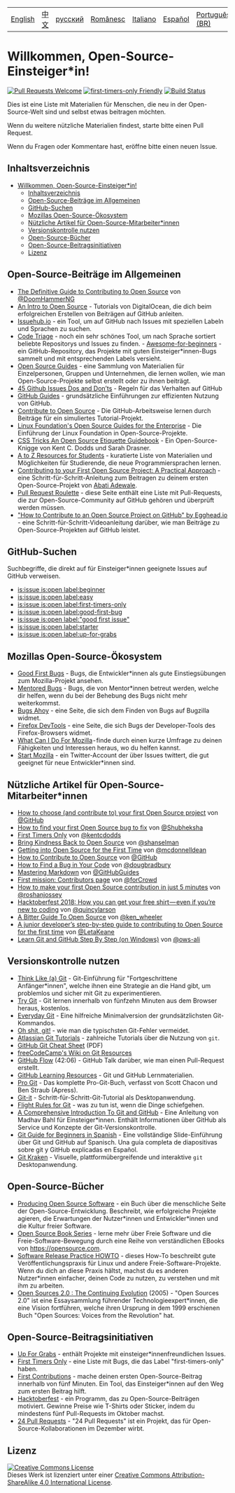 <table>
    <tr>
        <!-- Do not translate this table -->
        <td><a href="./README.md"> English </a></td>
        <td><a href="./README-CN.md"> 中文 </a></td>
        <td><a href="./README-RU.md"> русский </a></td>
        <td><a href="./README-RO.md"> Românesc </a></td>
        <td><a href="./README-IT.md"> Italiano </a></td>
        <td><a href="./README-ES.md"> Español </a></td>
        <td><a href="./README-pt-BR.md"> Português (BR) </a></td>
        <td><a href="./README-DE.md"> Deutsch </a></td>
    </tr>
</table>

# Willkommen, Open-Source-Einsteiger\*in!

[![Pull Requests Welcome](https://img.shields.io/badge/PRs-welcome-brightgreen.svg?style=flat)](http://makeapullrequest.com)
[![first-timers-only Friendly](https://img.shields.io/badge/first--timers--only-friendly-blue.svg)](http://www.firsttimersonly.com/)
[![Build Status](https://travis-ci.org/freeCodeCamp/how-to-contribute-to-open-source.svg?branch=master)](https://travis-ci.org/freeCodeCamp/how-to-contribute-to-open-source)

Dies ist eine Liste mit Materialien für Menschen, die neu in der
Open-Source-Welt sind und selbst etwas beitragen möchten.

Wenn du weitere nützliche Materialien findest, starte bitte einen Pull Request.

Wenn du Fragen oder Kommentare hast, eröffne bitte einen neuen Issue.

## Inhaltsverzeichnis

- [Willkommen, Open-Source-Einsteiger\*in!](#willkommen-open-source-einsteiger*in)
  - [Inhaltsverzeichnis](#inhaltsverzeichnis)
  - [Open-Source-Beiträge im Allgemeinen](#open-source-beiträge-im-allgemeinen)
  - [GitHub-Suchen](#github-suchen)
  - [Mozillas Open-Source-Ökosystem](#mozillas-open-source-ökosystem)
  - [Nützliche Artikel für Open-Source-Mitarbeiter\*innen](#nützliche-artikel-für-open-source-mitarbeiter*innen)
  - [Versionskontrolle nutzen](#versionskontrolle-nutzen)
  - [Open-Source-Bücher](#open-source-bücher)
  - [Open-Source-Beitragsinitiativen](#open-source-beitragsinitiativen)
  - [Lizenz](#lizenz)

## Open-Source-Beiträge im Allgemeinen

- [The Definitive Guide to Contributing to Open Source](https://medium.freecodecamp.org/the-definitive-guide-to-contributing-to-open-source-900d5f9f2282) von [@DoomHammerNG](https://twitter.com/DoomHammerNG)
- [An Intro to Open Source](https://www.digitalocean.com/community/tutorial_series/an-introduction-to-open-source) - Tutorials von DigitalOcean, die dich beim
  erfolgreichen Erstellen von Beiträgen auf GitHub anleiten.
- [Issuehub.io](http://issuehub.io/) - ein Tool, um auf GitHub nach Issues mit speziellen Labeln und Sprachen zu suchen.
- [Code Triage](https://www.codetriage.com/) - noch ein sehr schönes Tool, um nach Sprache sortiert beliebte Repositorys und Issues zu finden. -
  [Awesome-for-beginners](https://github.com/MunGell/awesome-for-beginners) - ein GitHub-Repository, das Projekte mit guten Einsteiger\*innen-Bugs sammelt und
  mit entsprechenden Labels versieht.
- [Open Source Guides](https://opensource.guide/) - eine Sammlung von Materialien für Einzelpersonen, Gruppen und Unternehmen, die lernen wollen, wie man
  Open-Source-Projekte selbst erstellt oder zu ihnen beiträgt.
- [45 Github Issues Dos and Don’ts](https://hackernoon.com/45-github-issues-dos-and-donts-dfec9ab4b612) - Regeln für das Verhalten auf GitHub
- [GitHub Guides](https://guides.github.com/) - grundsätzliche Einführungen zur effizienten Nutzung von GitHub.
- [Contribute to Open Source](https://github.com/danthareja/contribute-to-open-source) - Die GitHub-Arbeitsweise lernen durch Beiträge für ein simuliertes Tutorial-Projekt.
- [Linux Foundation's Open Source Guides for the Enterprise](https://www.linuxfoundation.org/resources/open-source-guides/) - Die Einführung der Linux
  Foundation in Open-Source-Projekte.
- [CSS Tricks An Open Source Etiquette Guidebook](https://css-tricks.com/open-source-etiquette-guidebook/) - Ein Open-Source-Knigge von Kent C. Dodds und Sarah Drasner.
- [A to Z Resources for Students](https://github.com/dipakkr/A-to-Z-Resources-for-Students) - kuratierte Liste von Materialien und Möglichkeiten für
  Studierende, die neue Programmiersprachen lernen.
- [Contributing to your First Open Source Project: A Practical
  Approach](https://blog.devcenter.co/contributing-to-your-first-open-source-project-a-practical-approach-1928c4cbdae) - eine Schritt-für-Schritt-Anleitung zum
  Beitragen zu deinem ersten Open-Source-Projekt von [Abati Adewale](https://www.acekyd.com).
- [Pull Request Roulette](http://www.pullrequestroulette.com/) - diese Seite enthält eine Liste mit Pull-Requests, die zur Open-Source-Community auf GitHub
  gehören und überprüft werden müssen.
- ["How to Contribute to an Open Source Project on GitHub" by Egghead.io](https://egghead.io/courses/how-to-contribute-to-an-open-source-project-on-github) -
  eine Schritt-für-Schritt-Videoanleitung darüber, wie man Beiträge zu Open-Source-Projekten auf GitHub leistet.

## GitHub-Suchen

Suchbegriffe, die direkt auf für Einsteiger\*innen geeignete Issues auf GitHub verweisen.

- [is:issue is:open label:beginner](https://github.com/search?utf8=%E2%9C%93&q=is%3Aissue+is%3Aopen+label%3Abeginner)
- [is:issue is:open label:easy](https://github.com/search?utf8=%E2%9C%93&q=is%3Aissue+is%3Aopen+label%3Aeasy)
- [is:issue is:open label:first-timers-only](https://github.com/search?utf8=%E2%9C%93&q=is%3Aissue+is%3Aopen+label%3Afirst-timers-only)
- [is:issue is:open label:good-first-bug](https://github.com/search?utf8=%E2%9C%93&q=is%3Aissue+is%3Aopen+label%3Agood-first-bug)
- [is:issue is:open label:"good first issue"](https://github.com/search?utf8=%E2%9C%93&q=is%3Aissue+is%3Aopen+label%3A"good+first+issue")
- [is:issue is:open label:starter](https://github.com/search?utf8=%E2%9C%93&q=is%3Aissue+is%3Aopen+label%3Astarter)
- [is:issue is:open label:up-for-grabs](https://github.com/search?utf8=%E2%9C%93&q=is%3Aissue+is%3Aopen+label%3Aup-for-grabs)

## Mozillas Open-Source-Ökosystem

- [Good First Bugs](https://bugzil.la/sw:%22[good%20first%20bug]%22&limit=0) - Bugs, die Entwickler\*innen als gute Einstiegsübungen zum Mozilla-Projekt
  ansehen.
- [Mentored Bugs](https://bugzilla.mozilla.org/buglist.cgi?quicksearch=mentor%3A%40) - Bugs, die von Mentor\*innen betreut werden, welche dir helfen, wenn du bei
  der Behebung des Bugs nicht mehr weiterkommst.
- [Bugs Ahoy](http://www.joshmatthews.net/bugsahoy/) - eine Seite, die sich dem Finden von Bugs auf Bugzilla widmet.
- [Firefox DevTools](http://firefox-dev.tools/) - eine Seite, die sich Bugs der Developer-Tools des Firefox-Browsers widmet.
- [What Can I Do For Mozilla](http://whatcanidoformozilla.org/) - finde durch einen kurze Umfrage zu deinen Fähigkeiten und
  Interessen heraus, wo du helfen kannst.
- [Start Mozilla](https://twitter.com/StartMozilla) - ein Twitter-Account der über Issues twittert, die gut geeignet für neue Entwickler\*innen sind.

## Nützliche Artikel für Open-Source-Mitarbeiter\*innen

- [How to choose (and contribute to) your first Open Source project](https://github.com/collections/choosing-projects) von [@GitHub](https://github.com/github)
- [How to find your first Open Source bug to fix](https://medium.freecodecamp.org/finding-your-first-open-source-project-or-bug-to-work-on-1712f651e5ba#.slc8i2h1l) von [@Shubheksha](https://github.com/Shubheksha)
- [First Timers Only](https://medium.com/@kentcdodds/first-timers-only-78281ea47455) von [@kentcdodds](https://github.com/kentcdodds)
- [Bring Kindness Back to Open Source](http://www.hanselman.com/blog/BringKindnessBackToOpenSource.aspx) von [@shanselman](https://github.com/shanselman)
- [Getting into Open Source for the First Time](https://www.nearform.com/blog/getting-into-open-source-for-the-first-time/) von [@mcdonnelldean](https://github.com/mcdonnelldean)
- [How to Contribute to Open Source](https://opensource.guide/how-to-contribute/) von [@GitHub](https://github.com/github)
- [How to Find a Bug in Your Code](https://8thlight.com/blog/doug-bradbury/2016/06/29/how-to-find-bug-in-your-code.html) von [@dougbradbury](https://twitter.com/dougbradbury)
- [Mastering Markdown](https://guides.github.com/features/mastering-markdown/) von [@GitHubGuides](https://guides.github.com/)
- [First mission: Contributors page](https://medium.com/@forCrowd/first-mission-contributors-page-df24e6e70705#.2v2g0no29) von [@forCrowd](https://github.com/forCrowd)
- [How to make your first Open Source contribution in just 5 minutes](https://medium.freecodecamp.org/how-to-make-your-first-open-source-contribution-in-just-5-minutes-aaad1fc59c9a) von [@roshanjossey](https://medium.freecodecamp.org/@roshanjossey)
- [Hacktoberfest 2018: How you can get your free shirt — even if you’re new to coding](https://medium.freecodecamp.org/hacktoberfest-2018-how-you-can-get-your-free-shirt-even-if-youre-new-to-coding-96080dd0b01b) von [@quincylarson](https://medium.freecodecamp.org/@quincylarson)
- [A Bitter Guide To Open Source](https://medium.com/codezillas/a-bitter-guide-to-open-source-a8e3b6a3c1c4) von [@ken_wheeler](https://medium.com/@ken_wheeler)
- [A junior developer’s step-by-step guide to contributing to Open Source for the first time](https://hackernoon.com/contributing-to-open-source-the-sharks-are-photoshopped-47e22db1ab86) von [@LetaKeane](http://www.letakeane.com/)
- [Learn Git and GitHub Step By Step (on Windows)](https://medium.com/@ows_ali/be93518e06dc) von [@ows-ali](https://medium.com/@ows_ali)

## Versionskontrolle nutzen

- [Think Like (a) Git](http://think-like-a-git.net/) - Git-Einführung für "Fortgeschrittene Anfänger\*innen", welche ihnen eine Strategie an die Hand gibt, um
  problemlos und sicher mit Git zu experimentieren.
- [Try Git](https://try.github.io/) - Git lernen innerhalb von fünfzehn Minuten aus dem Browser heraus, kostenlos.
- [Everyday Git](https://git-scm.com/docs/giteveryday) - Eine hilfreiche Minimalversion der grundsätzlichsten Git-Kommandos.
- [Oh shit, git!](http://ohshitgit.com/) - wie man die typischsten Git-Fehler vermeidet.
- [Atlassian Git Tutorials](https://www.atlassian.com/git/tutorials/) - zahlreiche Tutorials über die Nutzung von `git`.
- [GitHub Git Cheat Sheet](https://education.github.com/git-cheat-sheet-education.pdf) (PDF)
- [freeCodeCamp's Wiki on Git Resources](https://forum.freecodecamp.org/t/wiki-git-resources/13136)
- [GitHub Flow](https://www.youtube.com/watch?v=juLIxo42A_s) (42:06) - GitHub Talk darüber, wie man einen Pull-Request erstellt.
- [GitHub Learning Resources](https://help.github.com/articles/git-and-github-learning-resources/) - Git und GitHub Lernmaterialien.
- [Pro Git](https://git-scm.com/book/en/v2) - Das komplette Pro-Git-Buch, verfasst von Scott Chacon und Ben Straub (Apress).
- [Git-it](https://github.com/jlord/git-it-electron) - Schritt-für-Schritt-Git-Tutorial als Desktopanwendung.
- [Flight Rules for Git](https://github.com/k88hudson/git-flight-rules) - was zu tun ist, wenn die Dinge schiefgehen.
- [A Comprehensive Introduction To Git and GitHub](https://codeburst.io/git-good-part-a-e0d826286a2a) - Eine Anleitung von Madhav Bahl für
  Einsteiger\*innen. Enthält Informationen über GitHub als Service und Konzepte der Git-Versionskontrolle.
- [Git Guide for Beginners in Spanish](https://platzi.github.io/git-slides/#/) - Eine vollständige Slide-Einführung über Git und GitHub auf Spanisch. Una guía completa de diapositivas sobre git y GitHub explicadas en Español.
- [Git Kraken](https://www.gitkraken.com/git-client) - Visuelle, plattformübergreifende und interaktive `git` Desktopanwendung.

## Open-Source-Bücher

- [Producing Open Source Software](http://producingoss.com/) - ein Buch über die menschliche Seite der Open-Source-Entwicklung. Beschreibt, wie erfolgreiche
  Projekte agieren, die Erwartungen der Nutzer\*innen und Entwickler\*innen und die Kultur freier Software.
- [Open Source Book Series](https://opensource.com/resources/ebooks) - lerne mehr über Freie Software und die Freie-Software-Bewegung durch eine Reihe von
  verständlichen EBooks von https://opensource.com.
- [Software Release Practice HOWTO](http://en.tldp.org/HOWTO/Software-Release-Practice-HOWTO/) - dieses How-To beschreibt gute Veröffentlichungspraxis für Linux
  und andere Freie-Software-Projekte. Wenn du dich an diese Praxis hältst, machst du es anderen Nutzer\*innen einfacher, deinen Code zu nutzen, zu verstehen und
  mit ihm zu arbeiten.
- [Open Sources 2.0 : The Continuing Evolution](https://archive.org/details/opensources2.000diborich) (2005) - "Open Sources 2.0" ist eine Essaysammlung
  führender Technologieexpert\*innen, die eine Vision fortführen, welche ihren Ursprung in dem 1999 erschienen Buch "Open Sources: Voices from the
  Revolution" hat.

## Open-Source-Beitragsinitiativen

- [Up For Grabs](http://up-for-grabs.net/#/) - enthält Projekte mit einsteiger\*innenfreundlichen Issues.
- [First Timers Only](http://www.firsttimersonly.com/) - eine Liste mit Bugs, die das Label "first-timers-only" haben.
- [First Contributions](https://firstcontributions.github.io/) - mache deinen ersten Open-Source-Beitrag innerhalb von fünf Minuten. Ein Tool, das
  Einsteiger\*innen auf den Weg zum ersten Beitrag hilft.
- [Hacktoberfest](https://hacktoberfest.digitalocean.com/) - ein Programm, das zu Open-Source-Beiträgen motiviert. Gewinne Preise wie T-Shirts oder Sticker,
  indem du mindestens fünf Pull-Requests im Oktober machst.
- [24 Pull Requests](https://24pullrequests.com) - "24 Pull Requests" ist ein Projekt, das für Open-Source-Kollaborationen im Dezember wirbt.

## Lizenz

<a rel="license" href="http://creativecommons.org/licenses/by-sa/4.0/"><img alt="Creative Commons License" style="border-width:0"
src="https://i.creativecommons.org/l/by-sa/4.0/88x31.png" /></a><br />Dieses Werk ist lizenziert unter einer <a rel="license" href="http://creativecommons.org/licenses/by-sa/4.0/">Creative Commons Attribution-ShareAlike 4.0 International License</a>.
